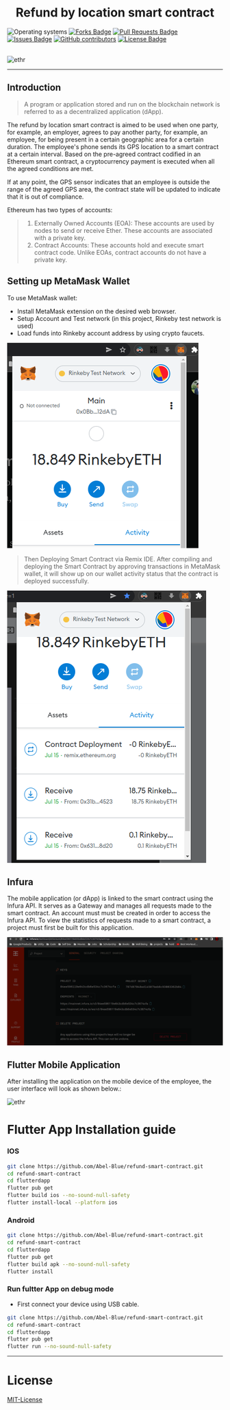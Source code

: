 <h1 align="center">Refund by location smart contract</h1>
<div>
<img src="https://img.shields.io/badge/OS-linux%20%7C%20windows-blue??style=flat&logo=Linux&logoColor=b0c0c0&labelColor=363D44" alt="Operating systems"/>
<a href="https://github.com/Abel-Blue/refund-smart-contract/network/members"><img src="https://img.shields.io/github/forks/Abel-Blue/refund-smart-contract" alt="Forks Badge"/></a>
<a href="https://github.com/Abel-Blue/refund-smart-contract/pulls"><img src="https://img.shields.io/github/issues-pr/Abel-Blue/refund-smart-contract" alt="Pull Requests Badge"/></a>
<a href="https://github.com/Abel-Blue/refund-smart-contract/issues"><img src="https://img.shields.io/github/issues/Abel-Blue/refund-smart-contract" alt="Issues Badge"/></a>
<a href="https://github.com/Abel-Blue/refund-smart-contract/graphs/contributors"><img alt="GitHub contributors" src="https://img.shields.io/github/contributors/Abel-Blue/refund-smart-contract?color=2b9348"></a>
<a href="https://github.com/Abel-Blue/refund-smart-contract/blob/main/LICENSE"><img src="https://img.shields.io/github/license/Abel-Blue/refund-smart-contract?color=2b9348" alt="License Badge"/></a>
</div>

</br>

![ethr](https://phantom-marca.unidadeditorial.es/59644477365716512f144f6f85f31af9/resize/1320/f/jpg/assets/multimedia/imagenes/2022/03/20/16477692211339.jpg)

<hr>

## Introduction

> <p>A program or application stored and run on the blockchain network is referred to as a decentralized application (dApp).</p>

 <p>The refund by location smart contract is aimed to be used when one party, for example, an employer, agrees to pay another party, for example, an employee, for being present in a certain geographic area for a certain duration. The employee's phone sends its GPS location to a smart contract at a certain interval. Based on the pre-agreed contract codified in an Ethereum smart contract, a cryptocurrency payment is executed when all the agreed conditions are met.

If at any point, the GPS sensor indicates that an employee is outside the range of the agreed GPS area, the contract state will be updated to indicate that it is out of compliance.

Ethereum has two types of accounts:

</p>

> 1. Externally Owned Accounts (EOA): These accounts are used by nodes to send or receive Ether. These accounts are associated with a private key.
> 2. Contract Accounts: These accounts hold and execute smart contract code. Unlike EOAs, contract accounts do not have a private key.

## Setting up MetaMask Wallet

To use MetaMask wallet:

- Install MetaMask extension on the desired web browser.
- Setup Account and Test network (in this project, Rinkeby test network is used)
- Load funds into Rinkeby account address by using crypto faucets.

![ethr](images/load.png)

> Then Deploying Smart Contract via Remix IDE. After compiling and deploying the Smart Contract by approving transactions in MetaMask wallet, it will show up on our wallet activity status that the contract is deployed successfully.

![ethr](images/deployedtrans.png)

## Infura

<p>The mobile application (or dApp) is linked to the smart contract using the Infura API. It serves as a Gateway and manages all requests made to the smart contract. An account must must be created in order to access the Infura API. To view the statistics of requests made to a smart contract, a project must first be built for this application.</p>

![ethr](images/infura.png)

## Flutter Mobile Application

<p>After installing the application on the mobile device of the employee, the user interface will look as shown below.:</p>

![ethr](images/ola.gif)

# <a name='Flutter App Installation guide'></a>Flutter App Installation guide

### <a name='conda'></a>IOS

```bash
git clone https://github.com/Abel-Blue/refund-smart-contract.git
cd refund-smart-contract
cd flutterdapp
flutter pub get
flutter build ios --no-sound-null-safety
flutter install-local --platform ios
```

### <a name='conda'></a>Android

```bash
git clone https://github.com/Abel-Blue/refund-smart-contract.git
cd refund-smart-contract
cd flutterdapp
flutter pub get
flutter build apk --no-sound-null-safety
flutter install
```

### <a name='conda'></a>Run fultter App on debug mode

- First connect your device using USB cable.

```bash
git clone https://github.com/Abel-Blue/refund-smart-contract.git
cd refund-smart-contract
cd flutterdapp
flutter pub get
flutter run --no-sound-null-safety
```

<hr>

# <a name='license'></a>License

[MIT-License](https://github.com/Abel-Blue/refund-smart-contract/blob/main/Licence)
